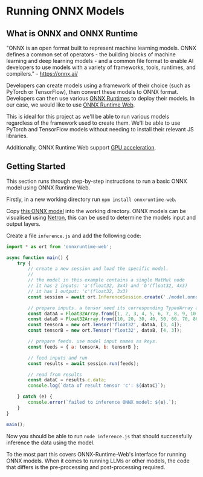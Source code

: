 # Running ONNX Models

## What is ONNX and ONNX Runtime

"ONNX is an open format built to represent machine learning models. ONNX defines a common set of operators - the 
building blocks of machine learning and deep learning models - and a common file format to enable AI developers to use 
models with a variety of frameworks, tools, runtimes, and compilers." - https://onnx.ai/

Developers can create models using a framework of their choice (such as PyTorch or TensorFlow), then convert these 
models to ONNX format. Developers can then use various [ONNX Runtimes](https://onnxruntime.ai/) to deploy their models.
In our case, we would like to use [ONNX Runtime Web](https://onnxruntime.ai/docs/tutorials/web/). 

This is ideal for this project as we'll be able to run various models regardless of the framework used to create them.
We'll be able to use PyTorch and TensorFlow models without needing to install their relevant JS libraries. 

Additionally, ONNX Runtime Web support [GPU acceleration](https://onnxruntime.ai/docs/tutorials/web/#:~:text=With%20onnxruntime-web,WebGPU%20and%20WebNN.).

## Getting Started

This section runs through step-by-step instructions to run a basic ONNX model using ONNX Runtime Web.

Firstly, in a new working directory run `npm install onnxruntime-web`.

Copy [this ONNX model](https://github.com/microsoft/onnxruntime-inference-examples/blob/main/js/quick-start_onnxruntime-node/model.onnx) 
into the working directory. ONNX models can be visualised using [Netron](https://netron.app/), this can be used to 
determine the models input and output layers.

Create a file `inference.js` and add the following code:

```js
import * as ort from 'onnxruntime-web';

async function main() {
    try {
        // create a new session and load the specific model.
        //
        // the model in this example contains a single MatMul node
        // it has 2 inputs: 'a'(float32, 3x4) and 'b'(float32, 4x3)
        // it has 1 output: 'c'(float32, 3x3)
        const session = await ort.InferenceSession.create('./model.onnx');

        // prepare inputs. a tensor need its corresponding TypedArray as data
        const dataA = Float32Array.from([1, 2, 3, 4, 5, 6, 7, 8, 9, 10, 11, 12]);
        const dataB = Float32Array.from([10, 20, 30, 40, 50, 60, 70, 80, 90, 100, 110, 120]);
        const tensorA = new ort.Tensor('float32', dataA, [3, 4]);
        const tensorB = new ort.Tensor('float32', dataB, [4, 3]);

        // prepare feeds. use model input names as keys.
        const feeds = { a: tensorA, b: tensorB };

        // feed inputs and run
        const results = await session.run(feeds);

        // read from results
        const dataC = results.c.data;
        console.log(`data of result tensor 'c': ${dataC}`);

    } catch (e) {
        console.error(`failed to inference ONNX model: ${e}.`);
    }
}

main();
```

Now you should be able to run `node inference.js` that should successfully inference the data using the model.

To the most part this covers ONNX-Runtime-Web's interface for running ONNX models. When it comes to running LLMs
or other models, the code that differs is the pre-processing and post-processing required. 
